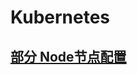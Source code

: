 # Kubernetes

## [部分 Node节点配置](https://github.com/sofia2013/Kubernetes/blob/master/%E7%AC%AC%E4%B8%80%E9%83%A8%E5%88%86%20Master%E8%8A%82%E7%82%B9%E9%83%A8%E7%BD%B2)
